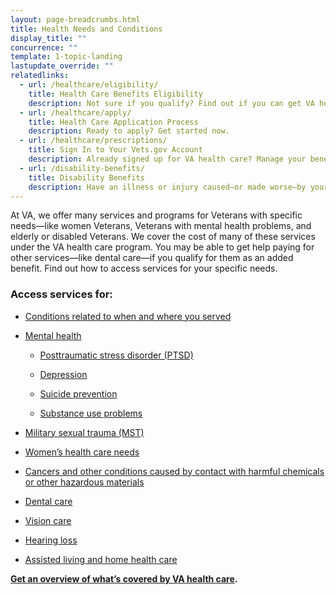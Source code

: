```yaml
---
layout: page-breadcrumbs.html
title: Health Needs and Conditions
display_title: ""
concurrence: ""
template: 1-topic-landing
lastupdate_override: ""
relatedlinks:
  - url: /healthcare/eligibility/
    title: Health Care Benefits Eligibility
    description: Not sure if you qualify? Find out if you can get VA health care benefits.
  - url: /healthcare/apply/
    title: Health Care Application Process
    description: Ready to apply? Get started now.
  - url: /healthcare/prescriptions/
    title: Sign In to Your Vets.gov Account
    description: Already signed up for VA health care? Manage your benefits online.
  - url: /disability-benefits/
    title: Disability Benefits
    description: Have an illness or injury caused—or made worse—by your active-duty service? Find out if you can get disability benefits.
---
```


<div class="va-introtext">

At VA, we offer many services and programs for Veterans with specific needs—like women Veterans, Veterans with mental health problems, and elderly or disabled Veterans. We cover the cost of many of these services under the VA health care program. You may be able to get help paying for other services—like dental care—if you qualify for them as an added benefit. Find out how to access services for your specific needs.

</div>

### Access services for:

- [Conditions related to when and where you served](/healthcare/health-conditions/conditions-related-to-service-era/)

- [Mental health](/healthcare/health-conditions/mental-health/)

  - [Posttraumatic stress disorder (PTSD)](/healthcare/health-conditions/mental-health/ptsd/)

  - [Depression](/healthcare/health-conditions/mental-health/depression/)

  - [Suicide prevention](/healthcare/health-conditions/mental-health/suicide-prevention/)

  - [Substance use problems](/healthcare/health-conditions/substance-use-problems/)

- [Military sexual trauma (MST)](/healthcare/health-conditions/military-sexual-trauma/)

- [Women’s health care needs](/healthcare/health-conditions/womens-health-care-needs/)

- [Cancers and other conditions caused by contact with harmful chemicals or other hazardous materials](/healthcare/health-conditions/health-concerns-related-to-exposures/)

- [Dental care](/healthcare/about-va-health-care/dental-care/)

- [Vision care](/healthcare/about-va-health-care/vision-care/)

- [Hearing loss](http://www.rehab.va.gov/PROSTHETICS/psas/Hearing_Aids.asp) 

- [Assisted living and home health care](/healthcare/about-va-health-care/assisted-living-and-home-health-care/)

**[Get an overview of what’s covered by VA health care](/healthcare/about-va-health-care/).**

